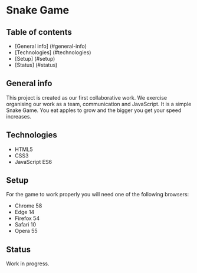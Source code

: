 # Snake Game

## Table of contents
* [General info] (#general-info)
* [Technologies] (#technologies)
* [Setup] (#setup)
* [Status] (#status)

## General info
This project is created as our first collaborative work. We exercise organising our work as a team, communication and JavaScript.
It is a simple Snake Game. You eat apples to grow and the bigger you get your speed increases. 

## Technologies
* HTML5
* CSS3
* JavaScript ES6

## Setup
For the game to work properly you will need one of the following browsers:
* Chrome 58
* Edge 14
* Firefox 54
* Safari 10
* Opera 55

## Status
Work in progress.
